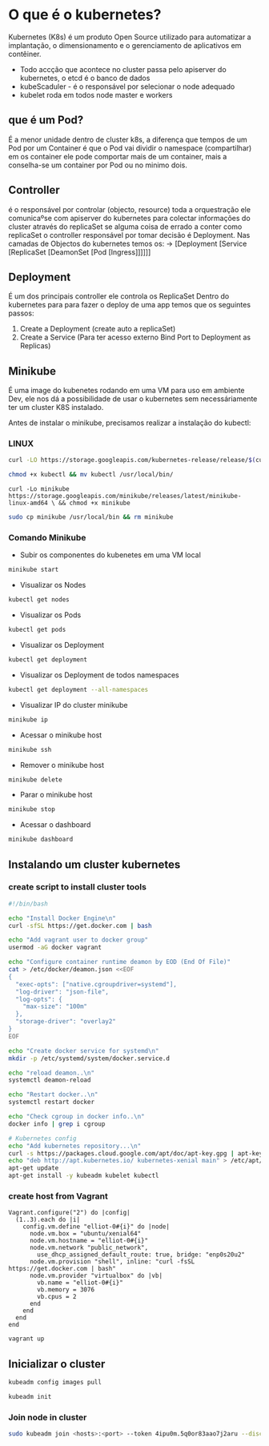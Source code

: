 # O que é o kubernetes?
Kubernetes (K8s) é um produto Open Source utilizado para automatizar a implantação, o dimensionamento e o gerenciamento de aplicativos em contêiner.
* Todo accção que acontece no cluster passa pelo apiserver do kubernetes, o etcd é o banco de dados
* kubeScaduler - é o responsável por selecionar o node adequado
* kubelet roda em todos node master e workers

## que é um Pod?
É a menor unidade dentro de cluster k8s, a diferença que tempos de um Pod por um Container é que o Pod vai dividir o namespace (compartilhar) em os container ele pode comportar mais de um container, mais a conselha-se um container por Pod ou no minimo dois.

## Controller
é o responsável por controlar (objecto, resource) toda a orquestração ele comunicaºse com apiserver do kubernetes para colectar informações do cluster através do replicaSet se alguma coisa de errado a conter como replicaSet o controller responsável por tomar decisão é Deployment.
Nas camadas de Objectos do kubernetes temos os:
-> [Deployment [Service [ReplicaSet [DeamonSet [Pod [Ingress]]]]]]

## Deployment
É um dos principais controller ele controla os ReplicaSet
Dentro do kubernetes para para fazer o deploy de uma app temos que os seguintes passos:
1. Create a Deployment (create auto a replicaSet)
2. Create a Service (Para ter acesso externo Bind Port to Deployment as Replicas)

## Minikube
É uma image do kubenetes rodando em uma VM para uso em ambiente Dev, ele nos dá a possibilidade de usar o kubernetes sem necessáriamente ter um cluster K8S instalado.

Antes de instalar o minikube, precisamos realizar a instalação do kubectl:
### LINUX
```bash
curl -LO https://storage.googleapis.com/kubernetes-release/release/$(curl -s https://storage.googleapis.com/kubernetes-release/release/stable.txt)/bin/linux/amd64/kubectl
```
```bash
chmod +x kubectl && mv kubectl /usr/local/bin/
```
```ash
curl -Lo minikube https://storage.googleapis.com/minikube/releases/latest/minikube-linux-amd64 \ && chmod +x minikube
```
```bash
sudo cp minikube /usr/local/bin && rm minikube
```
### Comando Minikube
* Subir os componentes do kubenetes em uma VM local
```bash
minikube start
```
* Visualizar os Nodes
```bash
kubectl get nodes
```
* Visualizar os Pods
```bash
kubectl get pods
```
* Visualizar os Deployment
```bash
kubectl get deployment
```
* Visualizar os Deployment de todos namespaces
```bash
kubectl get deployment --all-namespaces
```
* Visualizar IP do cluster minikube
```bash
minikube ip
```
* Acessar o minikube host
```bash
minikube ssh
```
* Remover o minikube host
```bash
minikube delete
```
* Parar o minikube host
```bash
minikube stop
```
* Acessar o dashboard
```bash
minikube dashboard
```

## Instalando um cluster kubernetes
### create script to install cluster tools
```bash
#!/bin/bash

echo "Install Docker Engine\n"
curl -sfSL https://get.docker.com | bash

echo "Add vagrant user to docker group"
usermod -aG docker vagrant

echo "Configure container runtime deamon by EOD (End Of File)"
cat > /etc/docker/deamon.json <<EOF
{
  "exec-opts": ["native.cgroupdriver=systemd"],
  "log-driver": "json-file",
  "log-opts": {
    "max-size": "100m"
  },
  "storage-driver": "overlay2"
}
EOF

echo "Create docker service for systemd\n"
mkdir -p /etc/systemd/system/docker.service.d

echo "reload deamon..\n"
systemctl deamon-reload

echo "Restart docker..\n"
systemctl restart docker

echo "Check cgroup in docker info..\n"
docker info | grep i cgroup

# Kubernetes config
echo "Add kubernetes repository...\n"
curl -s https://packages.cloud.google.com/apt/doc/apt-key.gpg | apt-key add - 
echo "deb http://apt.kubernetes.io/ kubernetes-xenial main" > /etc/apt/sources.list.d/kubernetes.list
apt-get update
apt-get install -y kubeadm kubelet kubectl
```
### create host from Vagrant
```vagrantfile
Vagrant.configure("2") do |config|
  (1..3).each do |i|
    config.vm.define "elliot-0#{i}" do |node|
      node.vm.box = "ubuntu/xenial64"
      node.vm.hostname = "elliot-0#{i}"
      node.vm.network "public_network",
        use_dhcp_assigned_default_route: true, bridge: "enp0s20u2"
      node.vm.provision "shell", inline: "curl -fsSL https://get.docker.com | bash"
      node.vm.provider "virtualbox" do |vb|
        vb.name = "elliot-0#{i}"
        vb.memory = 3076
        vb.cpus = 2
      end
    end
  end
end
```
```bash
vagrant up
```
## Inicializar o cluster
```bash
kubeadm config images pull
```
```bash
kubeadm init
```
### Join node in cluster
```bash
sudo kubeadm join <hosts>:<port> --token 4ipu0m.5q0or83aao7j2aru --discovery-token-ca-cert-hash sha256:739d75755ed9dba30415af83e64774aad1e701cf9d0dd3393dd05908af6068c9
```